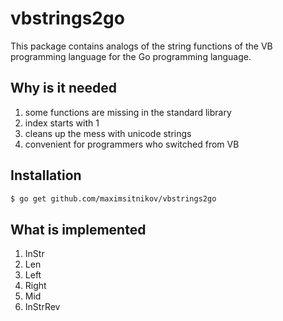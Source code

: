 # vbstrings2go
This package contains analogs of the string functions of the VB programming language for the Go programming language.

## Why is it needed
1. some functions are missing in the standard library
2. index starts with 1
3. cleans up the mess with unicode strings
4. convenient for programmers who switched from VB

## Installation

```bash
$ go get github.com/maximsitnikov/vbstrings2go
```

## What is implemented
1. InStr
2. Len
3. Left
4. Right
5. Mid
6. InStrRev
